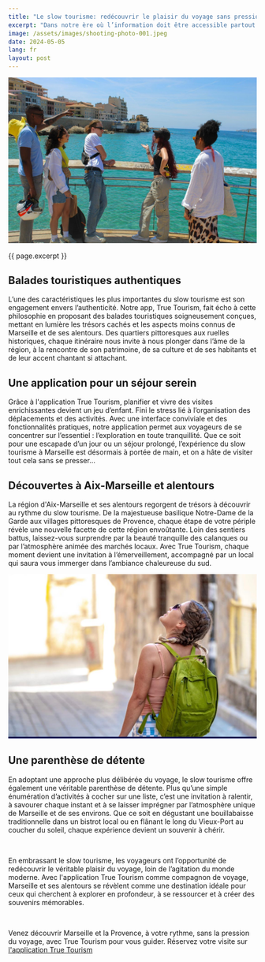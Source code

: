 ```yaml
---
title: "Le slow tourisme: redécouvrir le plaisir du voyage sans pression à Marseille et ses alentours"
excerpt: "Dans notre ère où l’information doit être accessible partout et rapidement, le concept du slow tourisme émerge comme une bouffée d’air frais pour les voyageurs en quête d’authenticité et de détente. À Marseille et dans ses environs, cette approche trouve une résonance particulière, offrant une manière unique d’explorer la région à un rythme plus humain, tout en savourant chaque instant. On le sait, dans le sud, on aime vivre la vie piano piano, au chant des cigales…"
image: /assets/images/shooting-photo-001.jpeg
date: 2024-05-05
lang: fr
layout: post
---
```


![Le slow tourisme : Redécouvrir le plaisir du voyage sans pression sur Marseille et ses alentours](/assets/images/shooting-photo-001.jpeg)

{{ page.excerpt }}

## Balades touristiques authentiques

L’une des caractéristiques les plus importantes du slow tourisme est son engagement envers l’authenticité.
Notre app, True Tourism, fait écho à cette philosophie en proposant des balades touristiques soigneusement conçues, mettant en lumière les trésors cachés et les aspects moins connus de Marseille et de ses alentours.
Des quartiers pittoresques aux ruelles historiques, chaque itinéraire nous invite à nous plonger dans l’âme de la région, à la rencontre de son patrimoine, de sa culture et de ses habitants et de leur accent chantant si attachant.

## Une application pour un séjour serein

Grâce à l'application True Tourism, planifier et vivre des visites enrichissantes devient un jeu d’enfant.
Fini le stress lié à l’organisation des déplacements et des activités.
Avec une interface conviviale et des fonctionnalités pratiques, notre application permet aux voyageurs de se concentrer sur l’essentiel : l’exploration en toute tranquillité.
Que ce soit pour une escapade d’un jour ou un séjour prolongé, l’expérience du slow tourisme à Marseille est désormais à portée de main, et on a hâte de visiter tout cela sans se presser…

## Découvertes à Aix-Marseille et alentours

La région d'Aix-Marseille et ses alentours regorgent de trésors à découvrir au rythme du slow tourisme.
De la majestueuse basilique Notre-Dame de la Garde aux villages pittoresques de Provence, chaque étape de votre périple révèle une nouvelle facette de cette région envoûtante.
Loin des sentiers battus, laissez-vous surprendre par la beauté tranquille des calanques ou par l’atmosphère animée des marchés locaux.
Avec True Tourism, chaque moment devient une invitation à l’émerveillement, accompagné par un local qui saura vous immerger dans l’ambiance chaleureuse du sud.

![Touriste visitant le quartier du panier à Marseille](/assets/images/image-libre-001.jpeg)

## Une parenthèse de détente

En adoptant une approche plus délibérée du voyage, le slow tourisme offre également une véritable parenthèse de détente.
Plus qu’une simple énumération d’activités à cocher sur une liste, c’est une invitation à ralentir, à savourer chaque instant et à se laisser imprégner par l’atmosphère unique de Marseille et de ses environs.
Que ce soit en dégustant une bouillabaisse traditionnelle dans un bistrot local ou en flânant le long du Vieux-Port au coucher du soleil, chaque expérience devient un souvenir à chérir.

<br>

En embrassant le slow tourisme, les voyageurs ont l’opportunité de redécouvrir le véritable plaisir du voyage, loin de l’agitation du monde moderne.
Avec l'application True Tourism comme compagnon de voyage, Marseille et ses alentours se révèlent comme une destination idéale pour ceux qui cherchent à explorer en profondeur, à se ressourcer et à créer des souvenirs mémorables.

<br>

Venez découvrir Marseille et la Provence, à votre rythme, sans la pression du voyage, avec True Tourism pour vous guider.
Réservez votre visite sur [l'application True Tourism](/app)